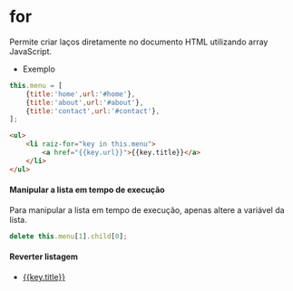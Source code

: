 # for
Permite criar laços diretamente no documento HTML utilizando array JavaScript.

- Exemplo

```javascript
this.menu = [
	{title:'home',url:'#home'},
	{title:'about',url:'#about'},
	{title:'contact',url:'#contact'},
];
```

```html
<ul>
	<li raiz-for="key in this.menu">
		<a href="{{key.url}}">{{key.title}}</a>
	</li>
</ul>
```

#### Manipular a lista em tempo de execução
Para manipular a lista em tempo de execução, apenas altere a variável da lista.

```javascript
delete this.menu[1].child[0];
```


#### Reverter listagem

<ul>
	<li raiz-for="key in this.menu" raiz-for-sort="reverse">
		<a href="{{key.url}}">{{key.title}}</a>
	</li>
</ul>
